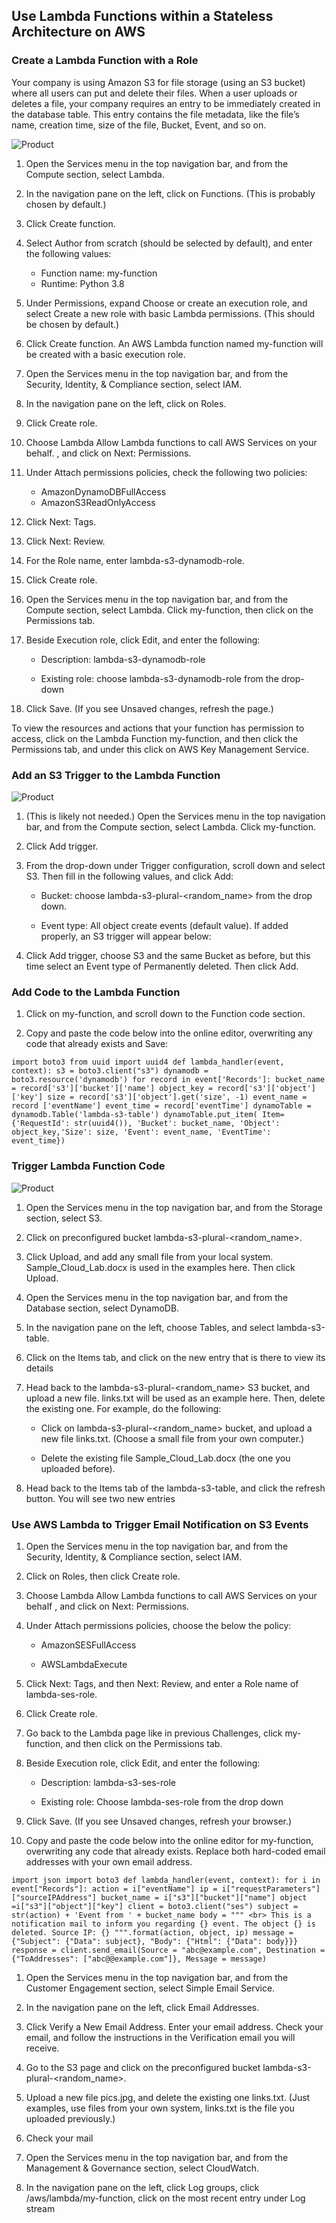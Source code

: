 ## Use Lambda Functions within a Stateless Architecture on AWS


### Create a Lambda Function with a Role

Your company is using Amazon S3 for file storage (using an S3 bucket) where all users can put and delete their files. When a user uploads or deletes a file, your company requires an entry to be immediately created in the database table. This entry contains the file metadata, like the file’s name, creation time, size of the file, Bucket, Event, and so on.


![Product](https://github.com/IamVigneshC/AmazonWebServices/blob/main/AWS%20Lambda/Resources/Lambda.JPG)


1. Open the Services menu in the top navigation bar, and from the Compute section, select Lambda. 

1. In the navigation pane on the left, click on Functions. (This is probably chosen by default.)

1. Click Create function.

1. Select Author from scratch (should be selected by default), and enter the following values:

   - Function name: my-function
   - Runtime: Python 3.8

1. Under Permissions, expand Choose or create an execution role, and select Create a new role with basic Lambda permissions. (This should be chosen by default.)

1. Click Create function. An AWS Lambda function named my-function will be created with a basic execution role.

1. Open the Services menu in the top navigation bar, and from the Security, Identity, & Compliance section, select IAM.

1. In the navigation pane on the left, click on Roles.

1. Click Create role.

1. Choose
Lambda
Allow Lambda functions to call AWS Services on your behalf.
, and click on Next: Permissions.

1. Under Attach permissions policies, check the following two policies:

   - AmazonDynamoDBFullAccess
   - AmazonS3ReadOnlyAccess

1. Click Next: Tags.

1. Click Next: Review.

1. For the Role name, enter lambda-s3-dynamodb-role. 

1. Click Create role.

1. Open the Services menu in the top navigation bar, and from the Compute section, select Lambda. Click my-function, then click on the Permissions tab.

1. Beside Execution role, click Edit, and enter the following:

   - Description: lambda-s3-dynamodb-role

   - Existing role: choose lambda-s3-dynamodb-role from the drop-down

1. Click Save. (If you see Unsaved changes, refresh the page.)

To view the resources and actions that your function has permission to access, click on the Lambda Function my-function, and then click the Permissions tab, and under this click on AWS Key Management Service. 


### Add an S3 Trigger to the Lambda Function

![Product](https://github.com/IamVigneshC/AmazonWebServices/blob/main/AWS%20Lambda/Resources/S3.JPG)


1. (This is likely not needed.) Open the Services menu in the top navigation bar, and from the Compute section, select Lambda. Click my-function.

1. Click Add trigger.

1. From the drop-down under Trigger configuration, scroll down and select S3. Then fill in the following values, and click Add:

   - Bucket: choose lambda-s3-plural-<random_name> from the drop down.

   - Event type: All object create events (default value).
     If added properly, an S3 trigger will appear below:

1. Click Add trigger, choose S3 and the same Bucket as before, but this time select an Event type of Permanently deleted. Then click Add.


### Add Code to the Lambda Function

1. Click on my-function, and scroll down to the Function code section.

1. Copy and paste the code below into the online editor, overwriting any code that already exists and Save:

`import boto3
from uuid import uuid4
def lambda_handler(event, context):
        s3 = boto3.client("s3")
        dynamodb = boto3.resource('dynamodb')
        for record in event['Records']:
                bucket_name = record['s3']['bucket']['name']
                object_key = record['s3']['object']['key']
                size = record['s3']['object'].get('size', -1)
                event_name = record ['eventName']
                event_time = record['eventTime']
                dynamoTable = dynamodb.Table('lambda-s3-table')
                dynamoTable.put_item(
                          Item={'RequestId': str(uuid4()), 'Bucket': bucket_name, 'Object': object_key,'Size': size, 'Event': event_name, 'EventTime': event_time})`
                          


### Trigger Lambda Function Code

![Product](https://github.com/IamVigneshC/AmazonWebServices/blob/main/AWS%20Lambda/Resources/Trigger.JPG)

1. Open the Services menu in the top navigation bar, and from the Storage section, select S3.

1. Click on preconfigured bucket lambda-s3-plural-<random_name>.

1. Click Upload, and add any small file from your local system. Sample_Cloud_Lab.docx is used in the examples here. Then click Upload.

1. Open the Services menu in the top navigation bar, and from the Database section, select DynamoDB.

1. In the navigation pane on the left, choose Tables, and select lambda-s3-table.

1. Click on the Items tab, and click on the new entry that is there to view its details

1. Head back to the lambda-s3-plural-<random_name> S3 bucket, and upload a new file. links.txt will be used as an example here. Then, delete the existing one. For example, do the following:

   - Click on lambda-s3-plural-<random_name> bucket, and upload a new file links.txt. (Choose a small file from your own computer.)

   - Delete the existing file Sample_Cloud_Lab.docx (the one you uploaded before).

1. Head back to the Items tab of the lambda-s3-table, and click the refresh button. You will see two new entries 


### Use AWS Lambda to Trigger Email Notification on S3 Events

1. Open the Services menu in the top navigation bar, and from the Security, Identity, & Compliance section, select IAM.

1. Click on Roles, then click Create role.

1. Choose 
Lambda
Allow Lambda functions to call AWS Services on your behalf
, and click on Next: Permissions.

1. Under Attach permissions policies, choose the below the policy:

   - AmazonSESFullAccess

   - AWSLambdaExecute

1. Click Next: Tags, and then Next: Review, and enter a Role name of lambda-ses-role.

1. Click Create role.

1. Go back to the Lambda page like in previous Challenges, click my-function, and then click on the Permissions tab.

1. Beside Execution role, click Edit, and enter the following:

   - Description: lambda-s3-ses-role

   - Existing role: Choose lambda-ses-role from the drop down

1. Click Save. (If you see Unsaved changes, refresh your browser.)

1. Copy and paste the code below into the online editor for my-function, overwriting any code that already exists. Replace both hard-coded email addresses with your own email address.

`import json
import boto3
def lambda_handler(event, context):
       for i in event["Records"]:
             action = i["eventName"]
             ip = i["requestParameters"]["sourceIPAddress"]
             bucket_name = i["s3"]["bucket"]["name"]
             object =i["s3"]["object"]["key"]
       client = boto3.client("ses")
       subject = str(action) + 'Event from ' + bucket_name
       body = """
                 <br>
                 This is a notification mail to inform you regarding {} event.
                 The object {} is deleted.
                 Source IP: {}
         """.format(action, object, ip)
       message = {"Subject": {"Data": subject}, "Body": {"Html": {"Data": body}}}
       response = client.send_email(Source = "abc@example.com", Destination = {"ToAddresses": ["abc@@example.com"]}, Message = message) `

1. Open the Services menu in the top navigation bar, and from the Customer Engagement section, select Simple Email Service.                 

1. In the navigation pane on the left, click Email Addresses.

1. Click Verify a New Email Address. Enter your email address. Check your email, and follow the instructions in the Verification email you will receive.

1. Go to the S3 page and click on the preconfigured bucket lambda-s3-plural-<random_name>.

1. Upload a new file pics.jpg, and delete the existing one links.txt. (Just examples, use files from your own system, links.txt is the file you uploaded previously.)

1. Check your mail

1. Open the Services menu in the top navigation bar, and from the Management & Governance section, select CloudWatch.

1. In the navigation pane on the left, click Log groups, click /aws/lambda/my-function, click on the most recent entry under Log stream




